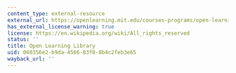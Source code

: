 ```yaml
---
content_type: external-resource
external_url: https://openlearning.mit.edu/courses-programs/open-learning-library
has_external_license_warning: true
license: https://en.wikipedia.org/wiki/All_rights_reserved
status: ''
title: Open Learning Library
uid: 060356e2-b9da-4566-83f8-8b4c2feb3e65
wayback_url: ''
---
```

